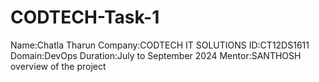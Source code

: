 # CODTECH-Task-1
Name:Chatla Tharun
Company:CODTECH IT SOLUTIONS
ID:CT12DS1611
Domain:DevOps
Duration:July to September 2024
Mentor:SANTHOSH
overview of the project
